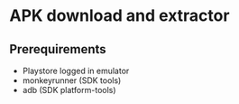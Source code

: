 # APK download and extractor

## Prerequirements
- Playstore logged in emulator
- monkeyrunner (SDK tools)
- adb (SDK platform-tools)

